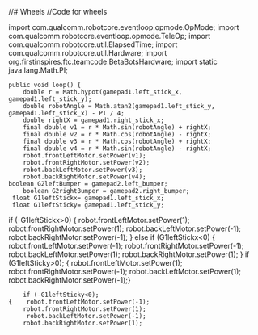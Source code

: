 //# Wheels
//Code for wheels


import com.qualcomm.robotcore.eventloop.opmode.OpMode;
import com.qualcomm.robotcore.eventloop.opmode.TeleOp;
import com.qualcomm.robotcore.util.ElapsedTime;
import com.qualcomm.robotcore.util.Hardware;
import org.firstinspires.ftc.teamcode.BetaBotsHardware;
import static java.lang.Math.PI;


    public void loop() {
        double r = Math.hypot(gamepad1.left_stick_x, gamepad1.left_stick_y);
        double robotAngle = Math.atan2(gamepad1.left_stick_y, gamepad1.left_stick_x) - PI / 4;
        double rightX = gamepad1.right_stick_x;
        final double v1 = r * Math.sin(robotAngle) + rightX;
        final double v2 = r * Math.cos(robotAngle) - rightX;
        final double v3 = r * Math.cos(robotAngle) + rightX;
        final double v4 = r * Math.sin(robotAngle) - rightX;
        robot.frontLeftMotor.setPower(v1);
        robot.frontRightMotor.setPower(v2);
        robot.backLeftMotor.setPower(v3);
        robot.backRightMotor.setPower(v4);
    boolean G2leftBumper = gamepad2.left_bumper;
        boolean G2rightBumper = gamepad2.right_bumper;
     float G1leftStickx= gamepad1.left_stick_x;
     float G1leftSticky= gamepad1.left_stick_y;
   if (-G1leftStickx>0)
    { robot.frontLeftMotor.setPower(1);
    robot.frontRightMotor.setPower(1);
     robot.backLeftMotor.setPower(-1);
     robot.backRightMotor.setPower(-1);
    }
    else if (G1leftStickx<0)
       { robot.frontLeftMotor.setPower(-1);
        robot.frontRightMotor.setPower(-1);
         robot.backLeftMotor.setPower(1);
        robot.backRightMotor.setPower(1);
    }
    if (G1leftSticky>0);
     {   robot.frontLeftMotor.setPower(1);
        robot.frontRightMotor.setPower(-1);
         robot.backLeftMotor.setPower(1);
       robot.backRightMotor.setPower(-1);}
        
        if (-G1leftSticky<0);
    {    robot.frontLeftMotor.setPower(-1);
        robot.frontRightMotor.setPower(1);
         robot.backLeftMotor.setPower(-1);
        robot.backRightMotor.setPower(1);
        
